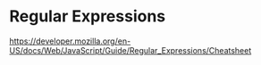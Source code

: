 # Regular Expressions

https://developer.mozilla.org/en-US/docs/Web/JavaScript/Guide/Regular_Expressions/Cheatsheet
